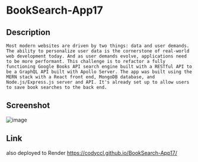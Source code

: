 # BookSearch-App17
## Description
```
Most modern websites are driven by two things: data and user demands. The ability to personalize user data is the cornerstone of real-world web development today. And as user demands evolve, applications need to be more performant. This challenge is to refactor a fully functioning Google Books API search engine built with a RESTful API to be a GraphQL API built with Apollo Server. The app was built using the MERN stack with a React front end, MongoDB database, and Node.js/Express.js server and API. It's already set up to allow users to save book searches to the back end.
```
## Screenshot
![image](https://github.com/CodyCCL/BookSearch-App17/assets/142187489/50b86600-bc6e-4cf9-b801-2c902e9b4960)

## Link
also deployed to Render
https://codyccl.github.io/BookSearch-App17/

